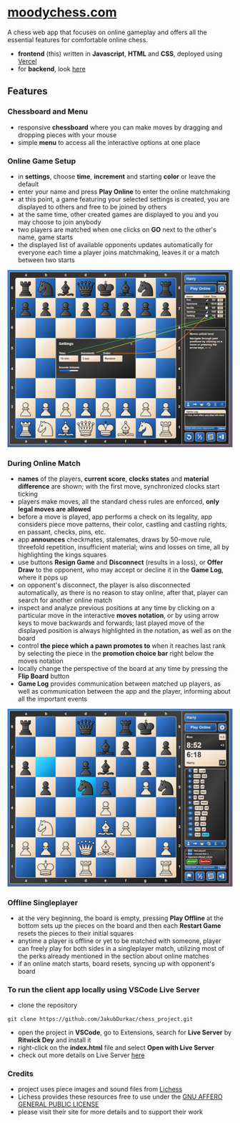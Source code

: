 # [moodychess.com](https://moodychess.com/)
A chess web app that focuses on online gameplay and offers all the essential features for comfortable online chess.
- **frontend** (this) written in **Javascript**, **HTML** and **CSS**, deployed using [Vercel](https://vercel.com/)
- for **backend**, look [here](https://github.com/JakubDurkac/chess_project_backend)

## Features

### Chessboard and Menu
- responsive **chessboard** where you can make moves by dragging and dropping pieces with your mouse
- simple **menu** to access all the interactive options at one place

### Online Game Setup
- in **settings**, choose **time**, **increment** and starting **color** or leave the default
- enter your name and press **Play Online** to enter the online matchmaking
- at this point, a game featuring your selected settings is created, you are displayed to others and free to be joined by others
- at the same time, other created games are displayed to you and you may choose to join anybody
- two players are matched when one clicks on **GO** next to the other's name, game starts
- the displayed list of available opponents updates automatically for everyone each time a player joins matchmaking, leaves it or a match between two starts

<img src="/images/screenshots/online_choose_opponent.png">

### During Online Match
- **names** of the players, **current score**, **clocks states** and **material difference** are shown; with the first move, synchronized clocks start ticking
- players make moves, all the standard chess rules are enforced, **only legal moves are allowed**
- before a move is played, app performs a check on its legality, app considers piece move patterns, their color, castling and castling rights,
en passant, checks, pins, etc.
- app **announces** checkmates, stalemates, draws by 50-move rule, threefold repetition, insufficient material; wins and losses on time, all by highlighting the kings squares
- use buttons **Resign Game** and **Disconnect** (results in a loss), or **Offer Draw** to the opponent, who may accept or decline it in the **Game Log**, where it pops up
-  on opponent's disconnect, the player is also disconnected automatically, as there is no reason to stay online, after that, player can search for another online match
- inspect and analyze previous positions at any time by clicking on a particular move in the interactive **moves notation**, or by using arrow keys to move backwards and forwards;
last played move of the displayed position is always highlighted in the notation, as well as on the board 
- control **the piece which a pawn promotes to** when it reaches last rank by selecting the piece in the **promotion choice bar** right below the moves notation
- locally change the perspective of the board at any time by pressing the **Flip Board** button
- **Game Log** provides communication between matched up players, as well as communication between the app and the player, informing about all the important events

<img src="/images/screenshots/online_gameplay.png">

### Offline Singleplayer
- at the very beginning, the board is empty, pressing **Play Offline** at the bottom sets up the pieces on the board and then each **Restart Game** resets the pieces to their initial squares
- anytime a player is offline or yet to be matched with someone, player can freely play for both sides in a singleplayer match, utilizing most of the perks already mentioned in the section about online matches
- if an online match starts, board resets, syncing up with opponent's board

### To run the client app locally using VSCode Live Server
- clone the repository
```
git clone https://github.com/JakubDurkac/chess_project.git
```
- open the project in **VSCode**, go to Extensions, search for **Live Server** by **Ritwick Dey** and install it
- right-click on the **index.html** file and select **Open with Live Server**
- check out more details on Live Server [here](https://github.com/ritwickdey/vscode-live-server)

### Credits
- project uses piece images and sound files from [Lichess](https://github.com/lichess-org)
- Lichess provides these resources free to use under the [GNU AFFERO GENERAL PUBLIC LICENSE](https://github.com/lichess-org/lila/blob/master/LICENSE)
- please visit their site for more details and to support their work 
